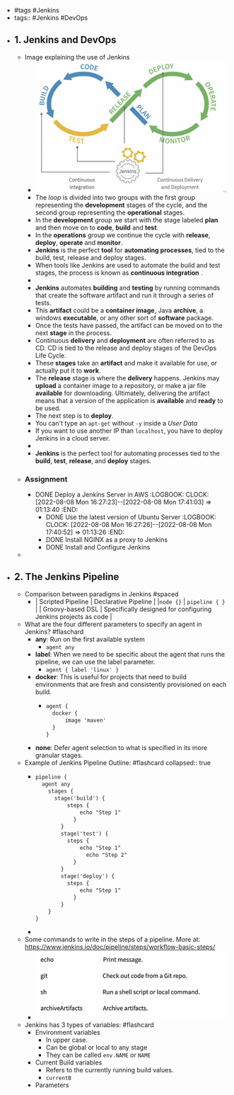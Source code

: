 - #tags #Jenkins
- tags:: #Jenkins #DevOps
- ## 1. Jenkins and DevOps
	- Image explaining the use of Jenkins
		- ![image.png](../assets/image_1659967471696_0.png)
		- The *loop* is divided into two groups with the first group representing the **development** stages of the cycle, and the second group representing the **operational** stages.
		- In the **development** group we start with the stage labeled **plan** and then move on to **code**, **build** and **test**.
		- In the **operations** group we continue the cycle with **release**, **deploy**, **operate** and **monitor**.
		- **Jenkins** is the perfect **tool** for **automating processes**, tied to the build, test, release and deploy stages.
		- When tools like Jenkins are used to automate the build and test stages, the process is known as **continuous integration** .
		-
		- **Jenkins** automates **building** and **testing** by running commands that create the software artifact and run it through a series of tests.
		- This **artifact** could be a **container image**, Java **archive**, a windows **executable**, or any other sort of **software** package.
		- Once the tests have passed, the artifact can be moved on to the next **stage** in the process.
		- Continuous **delivery** and **deployment** are often referred to as CD. CD is tied to the release and deploy stages of the DevOps Life Cycle.
		- These **stages** take an **artifact** and make it available for use, or actually put it to **work**.
		- The **release** stage is where the **delivery** happens. Jenkins may **upload** a container image to a repository, or make a jar file **available** for downloading. Ultimately, delivering the artifact means that a version of the application is **available** and **ready** to be used.
		- The next step is to **deploy**.
		- You can't type an `apt-get` without `-y` inside a *User Data*
		- If you want to use another IP than `localhost`, you have to deploy Jenkins in a cloud server.
		-
		- **Jenkins** is the perfect tool for automating processes tied to the **build**, **test**, **release**, and **deploy** stages.
	- ### Assignment
		- DONE Deploy a Jenkins Server in AWS
		  :LOGBOOK:
		  CLOCK: [2022-08-08 Mon 16:27:23]--[2022-08-08 Mon 17:41:03] =>  01:13:40
		  :END:
			- DONE Use the latest version of Ubuntu Server
			  :LOGBOOK:
			  CLOCK: [2022-08-08 Mon 16:27:26]--[2022-08-08 Mon 17:40:52] =>  01:13:26
			  :END:
			- DONE Install NGINX as a proxy to Jenkins
			- DONE Install and Configure Jenkins
	-
- ## 2. The Jenkins Pipeline
	- Comparison between paradigms in Jenkins #spaced
		- | Scripted Pipeline | Declarative Pipeline |
		  |`node {}` |  `pipeline { }` |
		  | Groovy-based DSL | Specifically designed for configuring Jenkins projects as code |
	- What are the four different parameters to specify an agent in Jenkins? #flaschard
		- **any**: Run on the first available system
			- `agent any`
		- **label**: When we need to be specific about the agent that runs the pipeline, we can use the label parameter.
			- `agent { label 'linux' } `
		- **docker**: This is useful for projects that need to build environments that are fresh and consistently provisioned on each build.
			- ```
			  agent {
			  	docker {
			  		image 'maven'
			  	}
			  }
			  ```
		- **none**: Defer agent selection to what is specified in its more granular stages.
	- Example of Jenkins Pipeline Outline: #flashcard
	  collapsed:: true
		- ```
		  pipeline {
		  	agent any
		      stages {
		      	stage('build') {
		          	steps {
		              	echo "Step 1"
		              }
		          }
		          stage('test') {
		          	steps {
		              	echo "Step 1"
		                  echo "Step 2"
		              }
		          }
		          stage('deploy') {
		          	steps {
		              	echo "Step 1"
		              }
		          }
		      }
		  }
		  ```
		-
	- Some commands to write in the steps of a pipeline. More at: https://www.jenkins.io/doc/pipeline/steps/workflow-basic-steps/
		- ![image.png](../assets/image_1659976322192_0.png)
	- Jenkins has 3 types of variables: #flashcard
		- Environment variables
			- In upper case.
			- Can be global or local to any stage
			- They can be called `env.NAME` or `NAME`
		- Current Build variables
			- Refers to the currently running build values.
			- `currentB`
		- Parameters